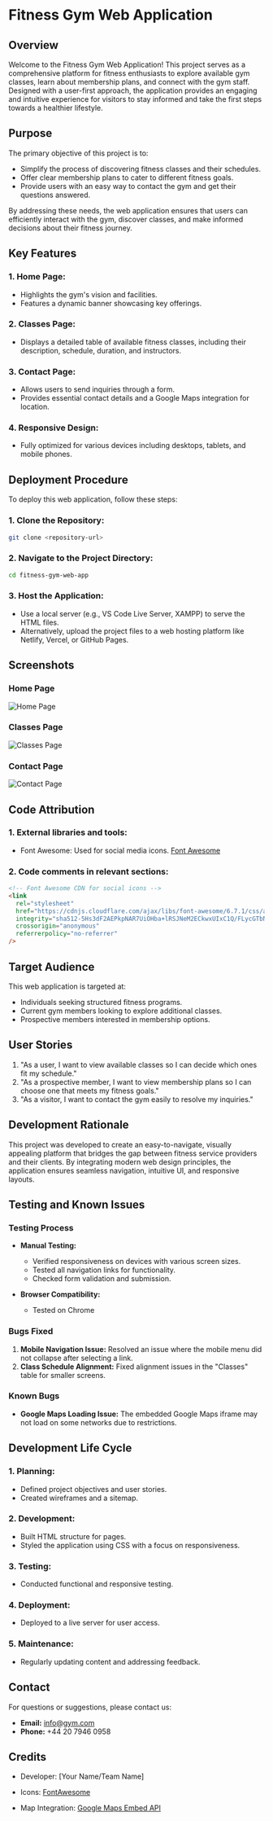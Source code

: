 # Fitness Gym Web Application

## Overview

Welcome to the Fitness Gym Web Application! This project serves as a comprehensive platform for fitness enthusiasts to explore available gym classes, learn about membership plans, and connect with the gym staff. Designed with a user-first approach, the application provides an engaging and intuitive experience for visitors to stay informed and take the first steps towards a healthier lifestyle.

## Purpose

The primary objective of this project is to:
- Simplify the process of discovering fitness classes and their schedules.
- Offer clear membership plans to cater to different fitness goals.
- Provide users with an easy way to contact the gym and get their questions answered.

By addressing these needs, the web application ensures that users can efficiently interact with the gym, discover classes, and make informed decisions about their fitness journey.

## Key Features

### 1. Home Page:
   - Highlights the gym's vision and facilities.
   - Features a dynamic banner showcasing key offerings.

### 2. Classes Page:
   - Displays a detailed table of available fitness classes, including their description, schedule, duration, and instructors.

### 3. Contact Page:
   - Allows users to send inquiries through a form.
   - Provides essential contact details and a Google Maps integration for location.

### 4. Responsive Design:
   - Fully optimized for various devices including desktops, tablets, and mobile phones.

## Deployment Procedure

To deploy this web application, follow these steps:

### 1. Clone the Repository:
   ```bash
   git clone <repository-url>
   ```

### 2. Navigate to the Project Directory:
   ```bash
   cd fitness-gym-web-app
   ```

### 3. Host the Application:
   - Use a local server (e.g., VS Code Live Server, XAMPP) to serve the HTML files.
   - Alternatively, upload the project files to a web hosting platform like Netlify, Vercel, or GitHub Pages.

## Screenshots

### Home Page
![Home Page](./screenshots/home-page.png)

### Classes Page
![Classes Page](./screenshots/classes-page.png)

### Contact Page
![Contact Page](./screenshots/contact-page.png)

## Code Attribution

### 1. External libraries and tools:
   - Font Awesome: Used for social media icons. [Font Awesome](https://fontawesome.com/)

### 2. Code comments in relevant sections:
   ```html
   <!-- Font Awesome CDN for social icons -->
   <link
     rel="stylesheet"
     href="https://cdnjs.cloudflare.com/ajax/libs/font-awesome/6.7.1/css/all.min.css"
     integrity="sha512-5Hs3dF2AEPkpNAR7UiOHba+lRSJNeM2ECkwxUIxC1Q/FLycGTbNapWXB4tP889k5T5Ju8fs4b1P5z/iB4nMfSQ=="
     crossorigin="anonymous"
     referrerpolicy="no-referrer"
   />
   ```

## Target Audience

This web application is targeted at:
- Individuals seeking structured fitness programs.
- Current gym members looking to explore additional classes.
- Prospective members interested in membership options.

## User Stories

1. "As a user, I want to view available classes so I can decide which ones fit my schedule."
2. "As a prospective member, I want to view membership plans so I can choose one that meets my fitness goals."
3. "As a visitor, I want to contact the gym easily to resolve my inquiries."

## Development Rationale

This project was developed to create an easy-to-navigate, visually appealing platform that bridges the gap between fitness service providers and their clients. By integrating modern web design principles, the application ensures seamless navigation, intuitive UI, and responsive layouts.

## Testing and Known Issues

### Testing Process

- **Manual Testing:**
  - Verified responsiveness on devices with various screen sizes.
  - Tested all navigation links for functionality.
  - Checked form validation and submission.

- **Browser Compatibility:**
  - Tested on Chrome

### Bugs Fixed

1. **Mobile Navigation Issue:** Resolved an issue where the mobile menu did not collapse after selecting a link.
2. **Class Schedule Alignment:** Fixed alignment issues in the "Classes" table for smaller screens.

### Known Bugs

- **Google Maps Loading Issue:** The embedded Google Maps iframe may not load on some networks due to restrictions.

## Development Life Cycle

### 1. Planning:
   - Defined project objectives and user stories.
   - Created wireframes and a sitemap.

### 2. Development:
   - Built HTML structure for pages.
   - Styled the application using CSS with a focus on responsiveness.

### 3. Testing:
   - Conducted functional and responsive testing.

### 4. Deployment:
   - Deployed to a live server for user access.

### 5. Maintenance:
   - Regularly updating content and addressing feedback.

## Contact

For questions or suggestions, please contact us:
- **Email:** info@gym.com
- **Phone:** +44 20 7946 0958

## Credits

- Developer: [Your Name/Team Name]

- Icons: [FontAwesome](https://fontawesome.com/)

- Map Integration: [Google Maps Embed API](https://developers.google.com/maps/documentation/embed/get-started)



